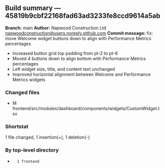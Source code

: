 ## Build summary — 45819b9cbf22168fad63ad3233fe8ccd9614a5ab

**Branch:** main **Author:** Napwood Construction Ltd <napwoodconstruction@users.noreply.github.com>
**Commit message:** fix: move Welcome widget buttons down to align with Performance Metrics
percentages

- Increased button grid top padding from pt-2 to pt-6
- Moved 4 buttons down to align bottom with Performance Metrics percentages
- Left widget size, title, and content text unchanged
- Improved horizontal alignment between Welcome and Performance Metrics widgets

### Changed files

- M frontend/src/modules/dashboard/components/widgets/CustomWidget.tsx

### Shortstat

1 file changed, 1 insertion(+), 1 deletion(-)

### By top-level directory

-       1 frontend
